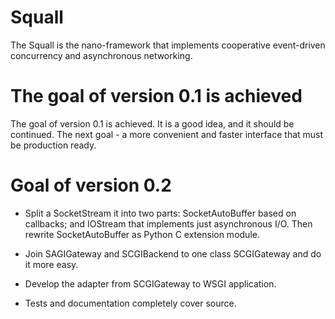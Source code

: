 Squall
======

The Squall is the nano-framework that implements cooperative event-driven
concurrency and asynchronous networking.

The goal of version 0.1 is achieved
===================================
The goal of version 0.1 is achieved. It is a good idea, and it should be
continued. The next goal - a more convenient and faster interface that must
be production ready.


Goal of version 0.2
===================

 * Split a SocketStream it into two parts: SocketAutoBuffer based on
   callbacks; and IOStream that implements just asynchronous I/O. Then
   rewrite SocketAutoBuffer as Python C extension module.

 * Join SAGIGateway and SCGIBackend to one class SCGIGateway and
   do it more easy.

 * Develop the adapter from SCGIGateway to WSGI application.

 * Tests and documentation completely cover source.
